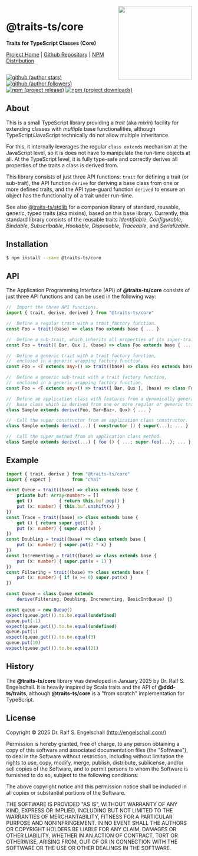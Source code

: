 
<img src="https://raw.githubusercontent.com/traits-ts/core/refs/heads/master/etc/logo.svg" width="200" style="float: right" align="right" alt=""/>

@traits-ts/core
===============

**Traits for TypeScript Classes (Core)**

<p/>
<a href="https://traits-ts.org">Project Home</a> |
<a href="https://github.com/traits-ts/core">Github Repository</a> |
<a href="https://npmjs.com/@traits-ts/core">NPM Distribution</a>

<p/>
<img src="https://nodei.co/npm/@traits-ts/core.png?downloads=true&stars=true" alt=""/>

[![github (author stars)](https://img.shields.io/github/stars/rse?logo=github&label=author%20stars&color=%233377aa)](https://github.com/rse)
[![github (author followers)](https://img.shields.io/github/followers/rse?label=author%20followers&logo=github&color=%234477aa)](https://github.com/rse)
<br/>
[![npm (project release)](https://img.shields.io/npm/v/@traits-ts/core?logo=npm&label=npm%20release&color=%23cc3333)](https://npmjs.com/@traits-ts/core)
[![npm (project downloads)](https://img.shields.io/npm/dm/@traits-ts/core?logo=npm&label=npm%20downloads&color=%23cc3333)](https://npmjs.com/@traits-ts/core)

About
-----

This is a small TypeScript library providing a *trait* (aka *mixin*)
facility for extending classes with *multiple* base functionalities,
although TypeScript/JavaScript technically do not allow multiple
inheritance.

For this, it internally leverages the regular `class extends` mechanism
at the JavaScript level, so it is does not have to manipulate the
run-time objects at all. At the TypeScript level, it is fully type-safe
and correctly derives all properties of the traits a class is derived
from.

This library consists of just three API functions: `trait` for defining
a trait (or sub-trait), the API function `derive` for deriving a base
class from one or more defined traits, and the API type-guard function
`derived` to ensure an object has the functionality of a trait under
run-time.

See also [@traits-ts/stdlib](https://github.com/traits-ts/stdlib) for
a companion library of standard, reusable, generic, typed traits (aka mixins),
based on this base library. Currently, this standard library consists
of the reusable traits *Identifiable*, *Configurable*, *Bindable*,
*Subscribable*, *Hookable*, *Disposable*, *Traceable*, and
*Serializable*.

Installation
------------

```sh
$ npm install --save @traits-ts/core
```

API
---

The Application Programming Interface (API) of **@traits-ts/core** consists
of just three API functions and can be used in the following way:

```ts
//  Import the three API functions.
import { trait, derive, derived } from "@traits-ts/core"

//  Define a regular trait with a trait factory function.
const Foo = trait((base) => class Foo extends base { ... }

//  Define a sub-trait, which inherits all properties of its super-traits.
const Foo = trait([ Bar, Qux ], (base) => class Foo extends base { ... }

//  Define a generic trait with a trait factory function,
//  enclosed in a generic wrapping factory function.
const Foo = <T extends any>() => trait((base) => class Foo extends base { ... T ... }

//  Define a generic sub-trait with a trait factory function,
//  enclosed in a generic wrapping factory function.
const Foo = <T extends any>() => trait([ Bar, Qux ], (base) => class Foo extends base { ... T ... }

//  Define an application class with features from a dynamically generated
//  base class which is derived from one or more regular or generic traits.
class Sample extends derive(Foo, Bar<Baz>, Qux) { ... }

//  Call the super constructor from an application class constructor.
class Sample extends derive(...) { constructor () { super(...); ... } ... }

//  Call the super method from an application class method.
class Sample extends derive(...) { foo () { ...; super.foo(...); ... } ... }
```

Example
-------

```ts
import { trait, derive } from "@traits-ts/core"
import { expect }        from "chai"

const Queue = trait((base) => class extends base {
    private buf: Array<number> = []
    get ()          { return this.buf.pop() }
    put (x: number) { this.buf.unshift(x) }
})
const Trace = trait((base) => class extends base {
    get () { return super.get() }
    put (x: number) { super.put(x) }
})
const Doubling = trait((base) => class extends base {
    put (x: number) { super.put(2 * x) }
})
const Incrementing = trait((base) => class extends base {
    put (x: number) { super.put(x + 1) }
})
const Filtering = trait((base) => class extends base {
    put (x: number) { if (x >= 0) super.put(x) }
})

const Queue = class Queue extends
    derive(Filtering, Doubling, Incrementing, BasicIntQueue) {}

const queue = new Queue()
expect(queue.get()).to.be.equal(undefined)
queue.put(-1)
expect(queue.get()).to.be.equal(undefined)
queue.put(1)
expect(queue.get()).to.be.equal(3)
queue.put(10)
expect(queue.get()).to.be.equal(21)
```

History
-------

The **@traits-ts/core** library was developed in January 2025 by Dr. Ralf
S. Engelschall. It is heavily inspired by Scala traits and the API
of **@ddd-ts/traits**, although **@traits-ts/core** is a "from scratch"
implementation for TypeScript.

License
-------

Copyright &copy; 2025 Dr. Ralf S. Engelschall (http://engelschall.com/)

Permission is hereby granted, free of charge, to any person obtaining
a copy of this software and associated documentation files (the
"Software"), to deal in the Software without restriction, including
without limitation the rights to use, copy, modify, merge, publish,
distribute, sublicense, and/or sell copies of the Software, and to
permit persons to whom the Software is furnished to do so, subject to
the following conditions:

The above copyright notice and this permission notice shall be included
in all copies or substantial portions of the Software.

THE SOFTWARE IS PROVIDED "AS IS", WITHOUT WARRANTY OF ANY KIND,
EXPRESS OR IMPLIED, INCLUDING BUT NOT LIMITED TO THE WARRANTIES OF
MERCHANTABILITY, FITNESS FOR A PARTICULAR PURPOSE AND NONINFRINGEMENT.
IN NO EVENT SHALL THE AUTHORS OR COPYRIGHT HOLDERS BE LIABLE FOR ANY
CLAIM, DAMAGES OR OTHER LIABILITY, WHETHER IN AN ACTION OF CONTRACT,
TORT OR OTHERWISE, ARISING FROM, OUT OF OR IN CONNECTION WITH THE
SOFTWARE OR THE USE OR OTHER DEALINGS IN THE SOFTWARE.

